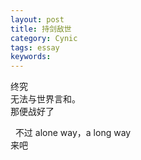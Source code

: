 ```yaml
---
layout: post
title: 持剑敌世
category: Cynic
tags: essay
keywords: 
---
```




终究  
无法与世界言和。  
那便战好了  



  
  
不过 alone way，a long way  
来吧
